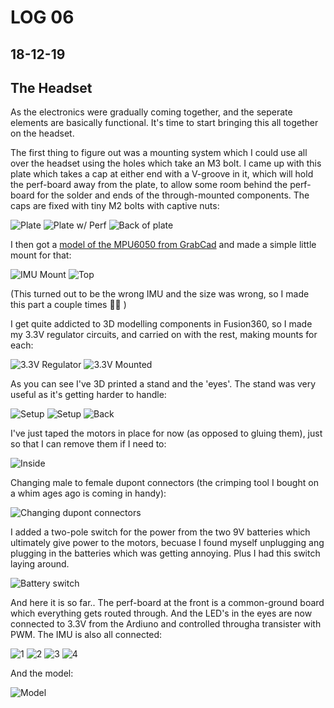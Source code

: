 # LOG 06
## 18-12-19

## The Headset

As the electronics were gradually coming together, and the seperate elements are basically functional. It's time to start bringing this all together on the headset.

The first thing to figure out was a mounting system which I could use all over the headset using the holes which take an M3 bolt. I came up with this plate which takes a cap at either end with a V-groove in it, which will hold the perf-board away from the plate, to allow some room behind the perf-board for the solder and ends of the through-mounted components. The caps are fixed with tiny M2 bolts with captive nuts:

![Plate](https://live.staticflickr.com/65535/49242430737_0baceea60b_z.jpg)
![Plate w/ Perf](https://live.staticflickr.com/65535/49242212791_012edb5184_z.jpg)
![Back of plate](https://live.staticflickr.com/65535/49241743883_2a58522503_z.jpg)

I then got a [model of the MPU6050 from GrabCad](https://grabcad.com/library/mpu-9250-1) and made a simple little mount for that:

![IMU Mount](https://live.staticflickr.com/65535/49242430772_7ce7e4d109_z.jpg)
![Top](https://live.staticflickr.com/65535/49242212821_8416b8e316_z.jpg)

(This turned out to be the wrong IMU and the size was wrong, so I made this part a couple times :man_facepalming: )

I get quite addicted to 3D modelling components in Fusion360, so I made my 3.3V regulator circuits, and carried on with the rest, making mounts for each:

![3.3V Regulator](https://live.staticflickr.com/65535/49241742153_b8aa3894e7_z.jpg)
![3.3V Mounted](https://live.staticflickr.com/65535/49238777667_a6a12bfa06_z.jpg)

As you can see I've 3D printed a stand and the 'eyes'. The stand was very useful as it's getting harder to handle:

![Setup](https://live.staticflickr.com/65535/49238777647_00a8dbdc86_z.jpg)
![Setup](https://live.staticflickr.com/65535/49238080998_64e284a23b_z.jpg)
![Back](https://live.staticflickr.com/65535/49238778877_ce289d51a0_z.jpg)

I've just taped the motors in place for now (as opposed to gluing them), just so that I can remove them if I need to:

![Inside](https://live.staticflickr.com/65535/49238081378_1eae1b5ca1_z.jpg)


Changing male to female dupont connectors (the crimping tool I bought on a whim ages ago is coming in handy):

![Changing dupont connectors](https://live.staticflickr.com/65535/49238081653_ae82eec2a6_z.jpg)

I added a two-pole switch for the power from the two 9V batteries which ultimately give power to the motors, becuase I found myself unplugging ang plugging in the batteries which was getting annoying. Plus I had this switch laying around.

![Battery switch](https://live.staticflickr.com/65535/49242344406_c7f40933ea_z.jpg)

And here it is so far.. The perf-board at the front is a common-ground board which everything gets routed through. And the LED's in the eyes are now connected to 3.3V from the Ardiuno and controlled througha transister with PWM. The IMU is also all connected:

![1](https://live.staticflickr.com/65535/49242349776_41a9761711_z.jpg)
![2](https://live.staticflickr.com/65535/49241877823_8bbe4e8c95_z.jpg)
![3](https://live.staticflickr.com/65535/49241877833_8bbe4e8c95_z.jpg)
![4](https://live.staticflickr.com/65535/49242565827_4fc857aa58_z.jpg)

And the model:

![Model](https://live.staticflickr.com/65535/49242395406_810c710b09_z.jpg)
